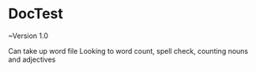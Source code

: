 # DocTest

~Version 1.0

Can take up word file
Looking to word count, spell check, counting nouns and adjectives
